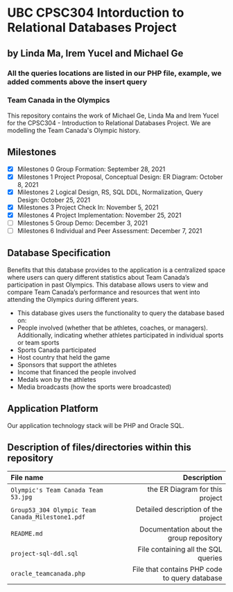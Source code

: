 # UBC CPSC304 Intorduction to Relational Databases Project #
## by Linda Ma, Irem Yucel and Michael Ge

### All the queries locations are listed in our PHP file, example, we added comments above the insert query #

### Team Canada in the Olympics

This repository contains the work of Michael Ge, Linda Ma and Irem Yucel for the CPSC304 - Introduction to Relational Databases Project. We are modelling the Team Canada's Olympic history.


## Milestones

- [x] Milestones 0 Group Formation: September 28, 2021
- [x] Milestones 1 Project Proposal, Conceptual Design: ER Diagram: October 8, 2021
- [x] Milestones 2 Logical Design, RS, SQL DDL, Normalization, Query Design: October 25, 2021 
- [x] Milestones 3 Project Check In: November 5, 2021
- [x] Milestones 4 Project Implementation: November 25, 2021
- [ ] Milestones 5 Group Demo: December 3, 2021
- [ ] Milestones 6 Individual and Peer Assessment: December 7, 2021

## Database Specification

Benefits that this database provides to the application is a centralized space where users can query different statistics about Team Canada’s participation in past Olympics. This database allows users to view and compare Team Canada’s performance and resources that went into attending the Olympics during different years. 

- This database gives users the functionality to query the database based on:
- People involved (whether that be athletes, coaches, or managers). Additionally, indicating whether athletes participated in individual sports or team sports
- Sports Canada participated 
- Host country that held the game
- Sponsors that support the athletes 
- Income that financed the people involved 
- Medals won by the athletes
- Media broadcasts (how the sports were broadcasted)


## Application Platform

Our application technology stack will be PHP and Oracle SQL.


## Description of files/directories within this repository

| File name | Description |
| :--- | ---: |
| `Olympic's Team Canada Team 53.jpg` | the ER Diagram for this project |
| `Group53_304 Olympic Team Canada_Milestone1.pdf` | Detailed description of the project |
| `README.md` | Documentation about the group repository |
| `project-sql-ddl.sql` | File containing all the SQL queries |
| `oracle_teamcanada.php`| File that contains PHP code to query database |



